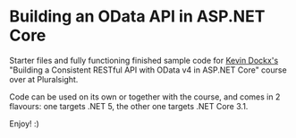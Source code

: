 # Building an OData API in ASP.NET Core
Starter files and fully functioning finished sample code for [Kevin Dockx's](https://github.com/KevinDockx) "Building a Consistent RESTful API with OData v4 in ASP.NET Core" course over at Pluralsight.  

Code can be used on its own or together with the course, and comes in 2 flavours: one targets .NET 5, the other one targets .NET Core 3.1.  

Enjoy! :) 
